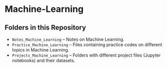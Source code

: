 # Machine-Learning

## Folders in this Repository
- `Notes_Machine_Learning` – Notes on Machine Learning.
- `Practice_Machine_Learning` – Files containing practice codes on different topics in Machine Learning.
- `Projects_Machine_Learning` – Folders with different project files (Jupyter notebooks) and their datasets.
